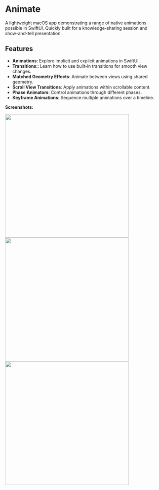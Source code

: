 # Animate

A lightweight macOS app demonstrating a range of native animations possible in SwiftUI. Quickly built for a knowledge-sharing session and show-and-tell presentation.

## Features

- **Animations**: Explore implicit and explicit animations in SwiftUI.
- **Transitions:**: Learn how to use built-in transitions for smooth view changes.
- **Matched Geometry Effects**: Animate between views using shared geometry.
- **Scroll View Transitions**: Apply animations within scrollable content.
- **Phase Animators**: Control animations through different phases.
- **Keyframe Animations**: Sequence multiple animations over a timeline.


**Screenshots:**
<p float="left">
  <img src="https://github.com/user-attachments/assets/cf073ecc-a7d1-44d1-9de5-d27df58f5fad" width="400" />
  <img src="https://github.com/user-attachments/assets/c0e9b7d8-ed9b-4a1a-94a5-5d63dcbc65bc" width="400" />
  <img src="https://github.com/user-attachments/assets/5578a86d-3143-4c89-b3b9-6347a7c14368" width="400" />
</p>
